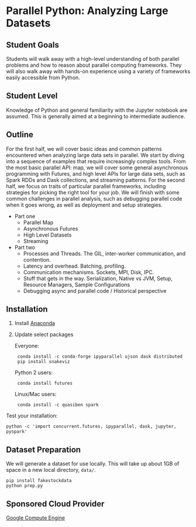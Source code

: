 # Parallel Python: Analyzing Large Datasets

## Student Goals

Students will walk away with a high-level understanding of both parallel problems and how to reason about parallel computing frameworks.
They will also walk away with hands-on experience using a variety of frameworks easily accessible from Python.

## Student Level

Knowledge of Python and general familiarity with the Jupyter notebook are assumed.
This is generally aimed at a beginning to intermediate audience.


## Outline

For the first half, we will cover basic ideas and common patterns encountered when analyzing large
data sets in parallel. We start by diving into a sequence of examples that require increasingly
complex tools. From the most basic parallel API: map, we will cover some general asynchronous
programming with Futures, and high level APIs for large data sets, such as Spark RDDs and Dask
collections, and streaming patterns. For the second half, we focus on traits of particular parallel
frameworks, including strategies for picking the right tool for your job. We will finish with some
common challenges in parallel analysis, such as debugging parallel code when it goes wrong, as well
as deployment and setup strategies.


- Part one
    - Parallel Map
    - Asynchronous Futures
    - High Level Datasets
    - Streaming
- Part two
    - Processes and Threads.  The GIL, inter-worker communication, and contention.
    - Latency and overhead.  Batching, profiling.
    - Communication mechanisms.  Sockets, MPI, Disk, IPC.
    - Stuff that gets in the way.  Serialization, Native vs JVM, Setup, Resource Managers, Sample Configurations
    - Debugging async and parallel code / Historical perspective


## Installation

1. Install [Anaconda](https://www.continuum.io/downloads)
2. Update select packages

    Everyone:

        conda install -c conda-forge ipyparallel ujson dask distributed
        pip install snakeviz

    Python 2 users:

        conda install futures

    Linux/Mac users:

        conda install -c quasiben spark

Test your installation:

    python -c 'import concurrent.futures, ipyparallel, dask, jupyter, pyspark'


## Dataset Preparation

We will generate a dataset for use locally.  This will take up about 1GB of
space in a new local directory, `data/`.

    pip install fakestockdata
    python prep.py


## Sponsored Cloud Provider

[Google Compute Engine](https://cloud.google.com/compute/)
